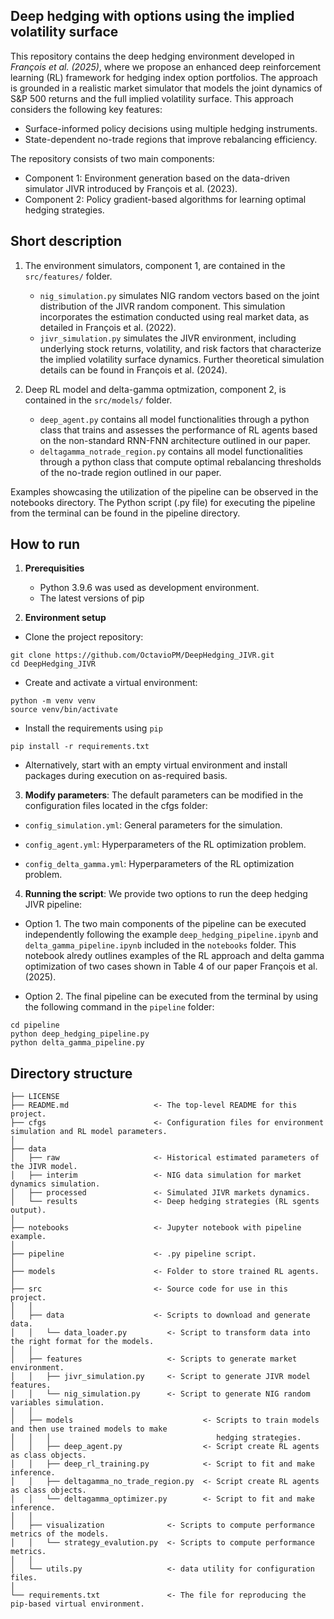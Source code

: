 ## Deep hedging with options using the implied volatility surface

This repository contains the deep hedging environment developed in *François et al. (2025)*, where we propose an enhanced deep reinforcement learning (RL) framework for hedging index option portfolios. The approach is grounded in a realistic market simulator that models the joint dynamics of S&P 500 returns and the full implied volatility surface. This approach considers the following key features:
- Surface-informed policy decisions using multiple hedging instruments.
- State-dependent no-trade regions that improve rebalancing efficiency.

The repository consists of two main components:
- Component 1: Environment generation based on the data-driven simulator JIVR introduced by François et al. (2023).
- Component 2: Policy gradient-based algorithms for learning optimal hedging strategies.

## Short description

1. The environment simulators, component 1, are contained in the `src/features/` folder. 

    - `nig_simulation.py` simulates NIG random vectors based on the joint distribution of the JIVR random component. This simulation incorporates the estimation conducted using real market data, as detailed in François et al. (2022).
    - `jivr_simulation.py` simulates the JIVR environment, including underlying stock returns, volatility, and risk factors that characterize the implied volatility surface dynamics. Further theoretical simulation details can be found in François et al. (2024).

2. Deep RL model and delta-gamma optmization, component 2, is contained in the `src/models/` folder. 

    - `deep_agent.py` contains all model functionalities through a python class that trains and assesses the performance of RL agents based on the non-standard RNN-FNN architecture outlined in our paper.
    - `deltagamma_notrade_region.py` contains all model functionalities through a python class that compute optimal rebalancing thresholds of the no-trade region outlined in our paper.

Examples showcasing the utilization of the pipeline can be observed in the notebooks directory.
The Python script (.py file) for executing the pipeline from the terminal can be found in the pipeline directory.

## How to run

1. **Prerequisities**
    - Python 3.9.6 was used as development environment.
    - The latest versions of pip

2. **Environment setup**

- Clone the project repository:

```nohighlight
git clone https://github.com/OctavioPM/DeepHedging_JIVR.git
cd DeepHedging_JIVR
```

- Create and activate a virtual environment:

```nohighlight
python -m venv venv
source venv/bin/activate
```

- Install the requirements using `pip`

```nohighlight
pip install -r requirements.txt
```

- Alternatively, start with an empty virtual environment and install packages during execution on as-required basis.

3. **Modify parameters**: The default parameters can be modified in the configuration files located in the cfgs folder:

- `config_simulation.yml`: General parameters for the simulation.

- `config_agent.yml`: Hyperparameters of the RL optimization problem.

- `config_delta_gamma.yml`: Hyperparameters of the RL optimization problem.


4. **Running the script**: We provide two options to run the deep hedging JIVR pipeline:

- Option 1. The two main components of the pipeline can be executed independently following the example `deep_hedging_pipeline.ipynb` and `delta_gamma_pipeline.ipynb` included in the `notebooks` folder. This notebook alredy outlines examples of the RL approach and delta gamma optimization of two cases shown in Table 4 of our paper François et al. (2025).

- Option 2. The final pipeline can be executed from the terminal by using the following command in the `pipeline` folder: 

```nohighlight
cd pipeline
python deep_hedging_pipeline.py
python delta_gamma_pipeline.py
```

## Directory structure

```nohighlight
├── LICENSE
├── README.md                   <- The top-level README for this project.
├── cfgs                        <- Configuration files for environment simulation and RL model parameters.
│
├── data
│   ├── raw                     <- Historical estimated parameters of the JIVR model.
│   ├── interim                 <- NIG data simulation for market dynamics simulation.
│   ├── processed               <- Simulated JIVR markets dynamics.
│   └── results                 <- Deep hedging strategies (RL sgents output).
│
├── notebooks                   <- Jupyter notebook with pipeline example.
│
├── pipeline                    <- .py pipeline script.
│
├── models                      <- Folder to store trained RL agents.
│
├── src                         <- Source code for use in this project.
│   │
│   ├── data                    <- Scripts to download and generate data.
│   │   └── data_loader.py         <- Script to transform data into the right format for the models.
│   │
│   ├── features                   <- Scripts to generate market environment.
│   │   ├── jivr_simulation.py     <- Script to generate JIVR model features.
│   │   └── nig_simulation.py      <- Script to generate NIG random variables simulation.
│   │
│   ├── models                             <- Scripts to train models and then use trained models to make
│   │   │                                     hedging strategies.
│   │   ├── deep_agent.py                  <- Script create RL agents as class objects.
│   │   ├── deep_rl_training.py            <- Script to fit and make inference.
│   │   ├── deltagamma_no_trade_region.py  <- Script create RL agents as class objects.
│   │   └── deltagamma_optimizer.py        <- Script to fit and make inference.
│   │
│   ├── visualization              <- Scripts to compute performance metrics of the models.
│   │   └── strategy_evalution.py  <- Scripts to compute performance metrics.
│   │
│   └── utils.py                   <- data utility for configuration files.
│ 
└── requirements.txt               <- The file for reproducing the pip-based virtual environment.
```
